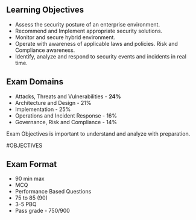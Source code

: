 ## Learning Objectives

- Assess the security posture of an enterprise environment.
- Recommend and Implement appropriate security solutions.
- Monitor and secure hybrid environment.
- Operate with awareness of applicable laws and policies. Risk and Compliance awareness.
- Identify, analyze and respond to security events and incidents in real time.

## Exam Domains

- Attacks, Threats and Vulnerabilities - **24%**
- Architecture and Design - 21%
- Implementation - 25%
- Operations and Incident Response - 16%
- Governance, Risk and Compliance - 14%

Exam Objectives is important to understand and analyze with preparation.

#OBJECTIVES

## Exam Format

- 90 min max
- MCQ
- Performance Based Questions
- 75 to 85 (90)
- 3-5 PBQ
- Pass grade - 750/900

